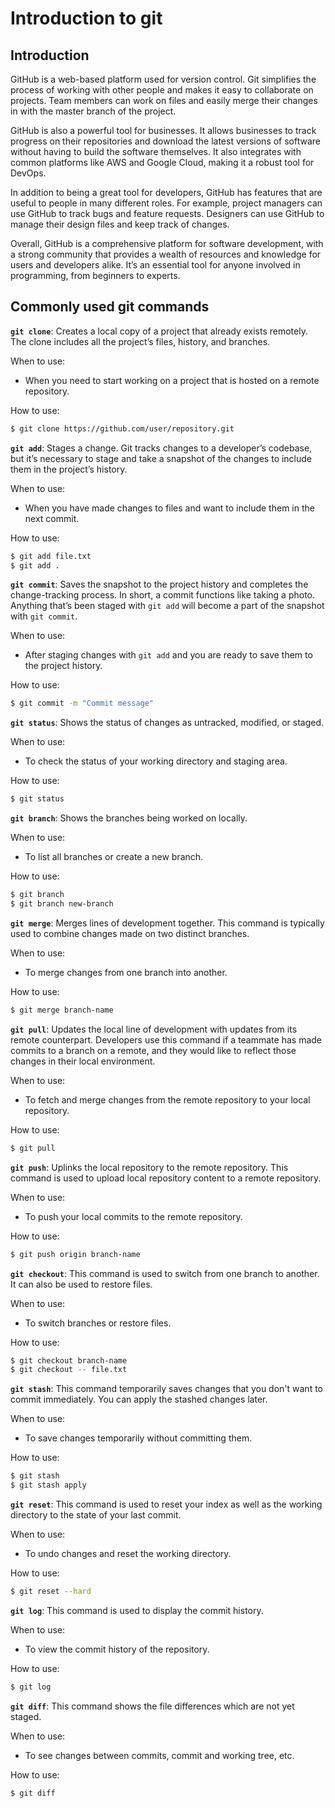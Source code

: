 # Introduction to git

## Introduction

GitHub is a web-based platform used for version control. Git simplifies the process of working with other people and makes it easy to collaborate on projects. Team members can work on files and easily merge their changes in with the master branch of the project.

GitHub is also a powerful tool for businesses. It allows businesses to track progress on their repositories and download the latest versions of software without having to build the software themselves. It also integrates with common platforms like AWS and Google Cloud, making it a robust tool for DevOps.

In addition to being a great tool for developers, GitHub has features that are useful to people in many different roles. For example, project managers can use GitHub to track bugs and feature requests. Designers can use GitHub to manage their design files and keep track of changes.

Overall, GitHub is a comprehensive platform for software development, with a strong community that provides a wealth of resources and knowledge for users and developers alike. It’s an essential tool for anyone involved in programming, from beginners to experts.

## Commonly used git commands

**`git clone`**: Creates a local copy of a project that already exists remotely. The clone includes all the project’s files, history, and branches.

When to use:
- When you need to start working on a project that is hosted on a remote repository.

How to use:
```bash
$ git clone https://github.com/user/repository.git
```

**`git add`**: Stages a change. Git tracks changes to a developer’s codebase, but it’s necessary to stage and take a snapshot of the changes to include them in the project’s history.

When to use:
- When you have made changes to files and want to include them in the next commit.

How to use:
```bash
$ git add file.txt
$ git add .
```

**`git commit`**: Saves the snapshot to the project history and completes the change-tracking process. In short, a commit functions like taking a photo. Anything that’s been staged with `git add` will become a part of the snapshot with `git commit`.

When to use:
- After staging changes with `git add` and you are ready to save them to the project history.

How to use:
```bash
$ git commit -m "Commit message"
```

**`git status`**: Shows the status of changes as untracked, modified, or staged.

When to use:
- To check the status of your working directory and staging area.

How to use:
```bash
$ git status
```

**`git branch`**: Shows the branches being worked on locally.

When to use:
- To list all branches or create a new branch.

How to use:
```bash
$ git branch
$ git branch new-branch
```

**`git merge`**: Merges lines of development together. This command is typically used to combine changes made on two distinct branches.

When to use:
- To merge changes from one branch into another.

How to use:
```bash
$ git merge branch-name
```

**`git pull`**: Updates the local line of development with updates from its remote counterpart. Developers use this command if a teammate has made commits to a branch on a remote, and they would like to reflect those changes in their local environment.

When to use:
- To fetch and merge changes from the remote repository to your local repository.

How to use:
```bash
$ git pull
```

**`git push`**: Uplinks the local repository to the remote repository. This command is used to upload local repository content to a remote repository.

When to use:
- To push your local commits to the remote repository.

How to use:
```bash
$ git push origin branch-name
```

**`git checkout`**: This command is used to switch from one branch to another. It can also be used to restore files.

When to use:
- To switch branches or restore files.

How to use:
```bash
$ git checkout branch-name
$ git checkout -- file.txt
```

**`git stash`**: This command temporarily saves changes that you don't want to commit immediately. You can apply the stashed changes later.

When to use:
- To save changes temporarily without committing them.

How to use:
```bash
$ git stash
$ git stash apply
```

**`git reset`**: This command is used to reset your index as well as the working directory to the state of your last commit.

When to use:
- To undo changes and reset the working directory.

How to use:
```bash
$ git reset --hard
```

**`git log`**: This command is used to display the commit history.

When to use:
- To view the commit history of the repository.

How to use:
```bash
$ git log
```

**`git diff`**: This command shows the file differences which are not yet staged.

When to use:
- To see changes between commits, commit and working tree, etc.

How to use:
```bash
$ git diff
```
